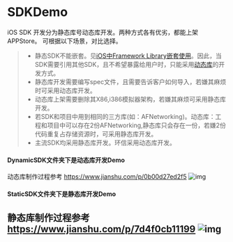 # SDKDemo
iOS SDK 开发分为静态库号动态库开发。两种方式各有优劣，都能上架APPStore。
可根据以下场景，对比选择。
>* 静态SDK不能嵌套。见[iOS中Framework Library嵌套使用](https://www.jianshu.com/p/874e178cdc9d)。因此，当SDK需要引用其他SDK，且不希望暴露给用户时，只能采用[动态库](https://www.jianshu.com/p/0b00d27ed2f5)的开发方式。
>* 静态库开发需要编写spec文件，且需要告诉客户如何导入，若嫌其麻烦时可采用动态库开发。
>* 动态库上架需要删除其X86,i386模拟器架构，若嫌其麻烦可采用静态库开发。
>* 若SDK和项目中用到相同的三方库(如：AFNetworking)。动态库：工程和项目中可以存在2份AFNetworking,静态库只会存在一份，若嫌2份代码重复占存储资源时，可采用静态库开发。
>* 主流SDK均采用静态库开发。环信采用动态库开发。


#### DynamicSDK文件夹下是动态库开发Demo
动态库制作过程参考 https://www.jianshu.com/p/0b00d27ed2f5
![img](https://github.com/wutao23yzd/SDKDemo/blob/master/DynamicSDK/sdk.gif)
#### StaticSDK文件夹下是静态库开发Demo
静态库制作过程参考 https://www.jianshu.com/p/7d4f0cb11199
![img](https://github.com/wutao23yzd/SDKDemo/tree/master/StaticSDK/staticPic.gif)
---







